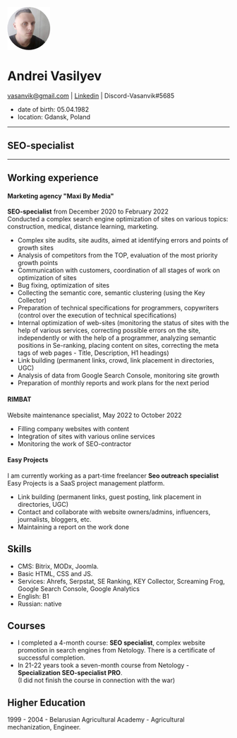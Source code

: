 ![Vasanvik](image/Vasanvik.jpg)
# Andrei Vasilyev
vasanvik@gmail.com | [Linkedin](https://www.linkedin.com/in/andrei-vasilyev/) | Discord-Vasanvik#5685  
* date of birth: 05.04.1982
* location: Gdansk, Poland

_____________
## SEO-specialist
_____________
## Working experience
 #### Marketing agency "Maxi By Media"<br>  
 **SEO-specialist** from December 2020 to February 2022<br> 
 Conducted a complex search engine optimization of sites on various topics: construction, medical, distance learning, marketing.<br>
 - Complex site audits, site audits, aimed at identifying errors and points of growth sites
 - Analysis of competitors from the TOP, evaluation of the most priority growth points
 - Communication with customers, coordination of all stages of work on optimization of sites
 - Bug fixing, optimization of sites
 - Collecting the semantic core, semantic clustering (using the Key Collector)
 - Preparation of technical specifications for programmers, copywriters (control over the execution of technical specifications)
 - Internal optimization of web-sites (monitoring the status of sites with the help of various services, correcting possible errors on the site, independently or with   the help of a programmer, analyzing semantic positions in Se-ranking, placing content on sites, correcting the meta tags of web pages - Title, Description, H1         headings)
 - Link building (permanent links, crowd, link placement in directories, UGC)
 - Analysis of data from Google Search Console, monitoring site growth
 - Preparation of monthly reports and work plans for the next period
 #### RIMBAT<br>
 Website maintenance specialist, May 2022 to October 2022<br> 
 - Filling company websites with content
 - Integration of sites with various online services
 - Monitoring the work of SEO-contractor
 #### Easy Projects<br>   
 I am currently working as a part-time freelancer **Seo outreach specialist**<br>
 Easy Projects is a SaaS project management platform.<br>
 - Link building (permanent links, guest posting, link placement in directories, UGC)
 - Contact and collaborate with website owners/admins, influencers, journalists, bloggers, etc.
 - Maintaining a report on the work done

 ## Skills
 * CMS: Bitrix, MODx, Joomla.<br>
 * Basic HTML, CSS and JS.<br>
 * Services: Ahrefs, Serpstat, SE Ranking, KEY Collector, Screaming Frog, Google Search Console, Google Analytics<br>
 * English: B1<br>
 * Russian: native

 ## Courses
  - I completed a 4-month course: **SEO specialist**, complex website promotion in search engines from Netology.
    There is a certificate of successful completion.
  - In 21-22 years took a seven-month course from Netology - **Specialization SEO-specialist PRO**.<br>
    (I did not finish the course in connection with the war)

 ## Higher Education
 1999 - 2004 - Belarusian Agricultural Academy - Agricultural mechanization, Engineer. 

